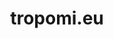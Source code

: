 ---
layout: post
title:  "tropomi.eu"
internal_url:  "/dutchgov/tropomi.eu.html"
categories: dutchgov
---